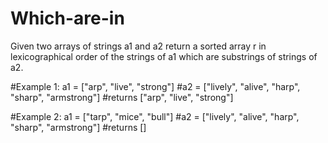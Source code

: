 # Which-are-in
Given two arrays of strings a1 and a2 return a sorted array r in lexicographical order of the strings of a1 which are substrings of strings of a2.

#Example 1: a1 = ["arp", "live", "strong"]
            #a2 = ["lively", "alive", "harp", "sharp", "armstrong"]
            #returns ["arp", "live", "strong"]

#Example 2: a1 = ["tarp", "mice", "bull"]
            #a2 = ["lively", "alive", "harp", "sharp", "armstrong"]
            #returns []
